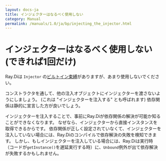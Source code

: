 ```yaml
---
layout: docs-ja
title: インジェクターはなるべく使用しない
category: Manual
permalink: /manuals/1.0/ja/bp/injecting_the_injector.html
---
```

# インジェクターはなるべく使用しない (できれば1回だけ)

Ray.Diは `Injector` の[ビルトイン束縛](../builtin_bindings.html)がありますが、あまり使用しないでください。

コンストラクタを通して、他の注入オブジェクトにインジェクターを渡さないようにしましょう。 (これは "インジェクターを注入する" とも呼ばれます)
依存関係は静的に宣言した方が良いでしょう。

インジェクターを注入することで、事前にRay.Diが依存関係の解決が可能か知ることができなくなります。
なぜなら、インジェクターから直接インスタンスを取得できるからです。
依存関係が正しく設定されていなくて、インジェクターを注入していない場合には、Ray.Diのコンパイルで依存解決の失敗を検知できます。
しかし、もしインジェクターを注入している場合には、Ray.Diは実行時（コードが`getInstance()`を遅延実行する時）に、`Unbound`例外が出て依存解決が失敗するかもしれません。
